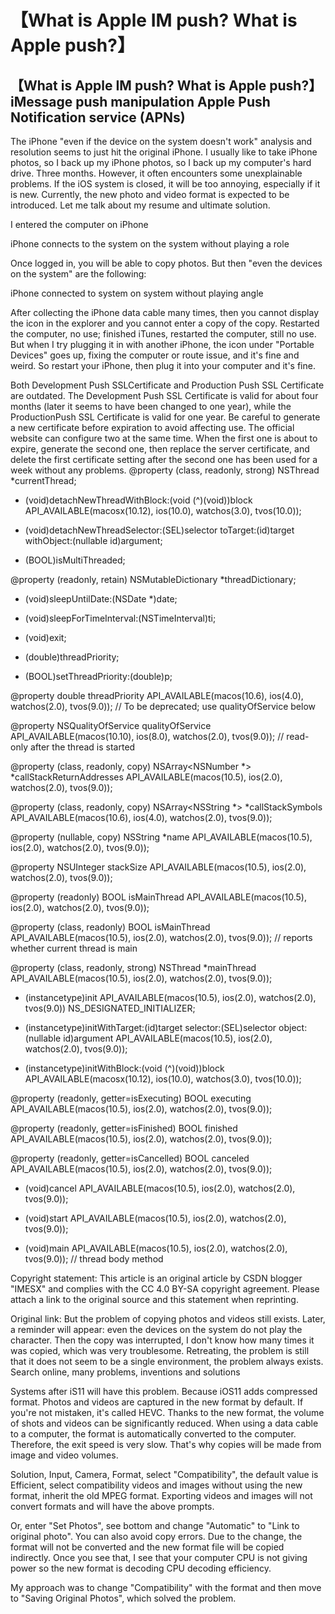 # 【What is Apple IM push? What is Apple push?】

## 【What is Apple IM push? What is Apple push?】iMessage push manipulation Apple Push Notification service (APNs)



The iPhone "even if the device on the system doesn't work" analysis and resolution seems to just hit the original iPhone. I usually like to take iPhone photos, so I back up my iPhone photos, so I back up my computer's hard drive. Three months. However, it often encounters some unexplainable problems. If the iOS system is closed, it will be too annoying, especially if it is new. Currently, the new photo and video format is expected to be introduced. Let me talk about my resume and ultimate solution.

I entered the computer on iPhone

iPhone connects to the system on the system without playing a role

Once logged in, you will be able to copy photos. But then "even the devices on the system" are the following:

iPhone connected to system on system without playing angle

After collecting the iPhone data cable many times, then you cannot display the icon in the explorer and you cannot enter a copy of the copy. Restarted the computer, no use; finished iTunes, restarted the computer, still no use. But when I try plugging it in with another iPhone, the icon under "Portable Devices" goes up, fixing the computer or route issue, and it's fine and weird. So restart your iPhone, then plug it into your computer and it's fine.

Both Development Push SSLCertificate and Production Push SSL Certificate are outdated. The Development Push SSL Certificate is valid for about four months (later it seems to have been changed to one year), while the ProductionPush SSL Certificate is valid for one year. Be careful to generate a new certificate before expiration to avoid affecting use. The official website can configure two at the same time. When the first one is about to expire, generate the second one, then replace the server certificate, and delete the first certificate setting after the second one has been used for a week without any problems. @property (class, readonly, strong) NSThread *currentThread;

 

+ (void)detachNewThreadWithBlock:(void (^)(void))block API_AVAILABLE(macosx(10.12), ios(10.0), watchos(3.0), tvos(10.0));

+ (void)detachNewThreadSelector:(SEL)selector toTarget:(id)target withObject:(nullable id)argument;

	

+ (BOOL)isMultiThreaded;

	

@property (readonly, retain) NSMutableDictionary *threadDictionary;

	

+ (void)sleepUntilDate:(NSDate *)date;

+ (void)sleepForTimeInterval:(NSTimeInterval)ti;

	

+ (void)exit;

	

+ (double)threadPriority;

+ (BOOL)setThreadPriority:(double)p;

	

@property double threadPriority API_AVAILABLE(macos(10.6), ios(4.0), watchos(2.0), tvos(9.0)); // To be deprecated; use qualityOfService below

	

@property NSQualityOfService qualityOfService API_AVAILABLE(macos(10.10), ios(8.0), watchos(2.0), tvos(9.0)); // read-only after the thread is started

	

@property (class, readonly, copy) NSArray<NSNumber *> *callStackReturnAddresses API_AVAILABLE(macos(10.5), ios(2.0), watchos(2.0), tvos(9.0));

@property (class, readonly, copy) NSArray<NSString *> *callStackSymbols API_AVAILABLE(macos(10.6), ios(4.0), watchos(2.0), tvos(9.0));

	

@property (nullable, copy) NSString *name API_AVAILABLE(macos(10.5), ios(2.0), watchos(2.0), tvos(9.0));

	

@property NSUInteger stackSize API_AVAILABLE(macos(10.5), ios(2.0), watchos(2.0), tvos(9.0));

	

@property (readonly) BOOL isMainThread API_AVAILABLE(macos(10.5), ios(2.0), watchos(2.0), tvos(9.0));

@property (class, readonly) BOOL isMainThread API_AVAILABLE(macos(10.5), ios(2.0), watchos(2.0), tvos(9.0)); // reports whether current thread is main

@property (class, readonly, strong) NSThread *mainThread API_AVAILABLE(macos(10.5), ios(2.0), watchos(2.0), tvos(9.0));

	

- (instancetype)init API_AVAILABLE(macos(10.5), ios(2.0), watchos(2.0), tvos(9.0)) NS_DESIGNATED_INITIALIZER;

- (instancetype)initWithTarget:(id)target selector:(SEL)selector object:(nullable id)argument API_AVAILABLE(macos(10.5), ios(2.0), watchos(2.0), tvos(9.0));

- (instancetype)initWithBlock:(void (^)(void))block API_AVAILABLE(macosx(10.12), ios(10.0), watchos(3.0), tvos(10.0));

	

@property (readonly, getter=isExecuting) BOOL executing API_AVAILABLE(macos(10.5), ios(2.0), watchos(2.0), tvos(9.0));

@property (readonly, getter=isFinished) BOOL finished API_AVAILABLE(macos(10.5), ios(2.0), watchos(2.0), tvos(9.0));

@property (readonly, getter=isCancelled) BOOL canceled API_AVAILABLE(macos(10.5), ios(2.0), watchos(2.0), tvos(9.0));

	

- (void)cancel API_AVAILABLE(macos(10.5), ios(2.0), watchos(2.0), tvos(9.0));

	

- (void)start API_AVAILABLE(macos(10.5), ios(2.0), watchos(2.0), tvos(9.0));

	

- (void)main API_AVAILABLE(macos(10.5), ios(2.0), watchos(2.0), tvos(9.0)); // thread body method

Copyright statement: This article is an original article by CSDN blogger "IMESX" and complies with the CC 4.0 BY-SA copyright agreement. Please attach a link to the original source and this statement when reprinting.

Original link: But the problem of copying photos and videos still exists. Later, a reminder will appear: even the devices on the system do not play the character. Then the copy was interrupted, I don't know how many times it was copied, which was very troublesome. Retreating, the problem is still that it does not seem to be a single environment, the problem always exists. Search online, many problems, inventions and solutions

Systems after iS11 will have this problem. Because iOS11 adds compressed format. Photos and videos are captured in the new format by default. If you're not mistaken, it's called HEVC. Thanks to the new format, the volume of shots and videos can be significantly reduced. When using a data cable to a computer, the format is automatically converted to the computer. Therefore, the exit speed is very slow. That's why copies will be made from image and video volumes.

Solution, Input, Camera, Format, select "Compatibility", the default value is Efficient, select compatibility videos and images without using the new format, inherit the old MPEG format. Exporting videos and images will not convert formats and will have the above prompts.

Or, enter "Set Photos", see bottom and change "Automatic" to "Link to original photo". You can also avoid copy errors. Due to the change, the format will not be converted and the new format file will be copied indirectly. Once you see that, I see that your computer CPU is not giving power so the new format is decoding CPU decoding efficiency.

My approach was to change "Compatibility" with the format and then move to "Saving Original Photos", which solved the problem.